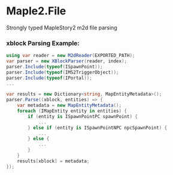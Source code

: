 Maple2.File
===============
Strongly typed MapleStory2 m2d file parsing

### xblock Parsing Example:
```csharp
using var reader = new M2dReader(EXPORTED_PATH);
var parser = new XBlockParser(reader, index);
parser.Include(typeof(ISpawnPoint));
parser.Include(typeof(IMS2TriggerObject));
parser.Include(typeof(IPortal));
...

var results = new Dictionary<string, MapEntityMetadata>();
parser.Parse((xblock, entities) => {
    var metadata = new MapEntityMetadata();
    foreach (IMapEntity entity in entities) {
        if (entity is ISpawnPointPC spawnPoint) {
            ...
        } else if (entity is ISpawnPointNPC npcSpawnPoint) {
            ...
        } else {
            ...
        }
    }
    results[xblock] = metadata;
});
```
